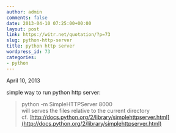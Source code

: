 ```yaml
---
author: admin
comments: false
date: 2013-04-10 07:25:00+00:00
layout: post
link: https://witr.net/quotation/?p=73
slug: python-http-server
title: python http server
wordpress_id: 73
categories:
- python
---
```



  
April 10, 2013  
  
simple way to run python http server:  
> python -m SimpleHTTPServer 8000  
will serves the files relative to the current directory  
cf. [http://docs.python.org/2/library/simplehttpserver.html](http://docs.python.org/2/library/simplehttpserver.html)

